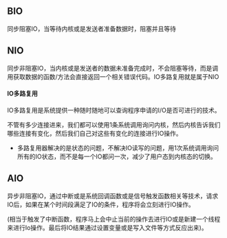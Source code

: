 ## BIO
同步阻塞IO，当等待内核或是发送者准备数据时，阻塞并且等待

## NIO
同步非阻塞IO，当内核或是发送者的数据未准备完成时，不会阻塞等待，而是调用获取数据的函数/方法会直接返回一个相关错误代码。IO多路复用就是属于NIO

#### IO多路复用

IO多路复用是系统提供一种随时随地可以查询程序申请的I/O是否可进行的技术。

不管有多少连接进来，我们都可以使用1条系统调用询问内核，然后内核告诉我们哪些连接有变化，然后我们自己对这些有变化的连接进行IO操作。

* 多路复用器解决的是状态的问题，不解决IO读写的问题，用1次系统调用询问所有的IO状态，而不是每一个IO都问一次，减少了用户态到内核态的切换。

## AIO
异步非阻塞IO，通过中断或是系统回调函数或是信号触发函数相关等技术，请求 IO后，如果在某个时间段满足了IO的条件，程序将会立刻进行IO操作。

(相当于触发了中断函数，程序马上会中止当前的操作去进行IO或是新建一个线程来进行Io操作。最后将IO结果通过设置变量或是写入文件等方式反应出来)。
